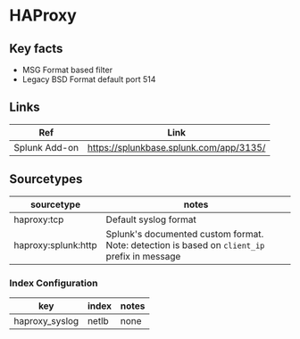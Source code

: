 # HAProxy


## Key facts

* MSG Format based filter
* Legacy BSD Format default port 514

## Links

| Ref            | Link                                                                                                    |
|----------------|---------------------------------------------------------------------------------------------------------|
| Splunk Add-on  | <https://splunkbase.splunk.com/app/3135/>                                                   |

## Sourcetypes

| sourcetype     | notes                                                                                                   |
|----------------|---------------------------------------------------------------------------------------------------------|
| haproxy:tcp | Default syslog format |
| haproxy:splunk:http | Splunk's documented custom format. Note: detection is based on `client_ip` prefix in message |

### Index Configuration

| key            | index      | notes          |
|----------------|------------|----------------|
| haproxy_syslog     | netlb         | none          |
